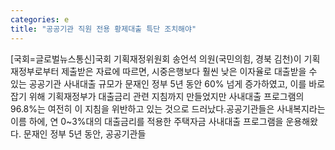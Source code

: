 ```yaml
---
categories: e
title: "공공기관 직원 전용 황제대출 특단 조치해야"
---
```

[국회=글로벌뉴스통신]국회 기획재정위원회 송언석 의원(국민의힘, 경북 김천)이 기획재정부로부터 제출받은 자료에 따르면, 시중은행보다 훨씬 낮은 이자율로 대출받을 수 있는 공공기관 사내대출 규모가 문재인 정부 5년 동안 60% 넘게 증가하였고, 이를 바로잡기 위해 기획재정부가 대출금리 관련 지침까지 만들었지만 사내대출 프로그램의 96.8%는 여전히 이 지침을 위반하고 있는 것으로 드러났다.공공기관들은 사내복지라는 이름 하에, 연 0~3%대의 대출금리를 적용한 주택자금 사내대출 프로그램을 운용해왔다. 문재인 정부 5년 동안, 공공기관들